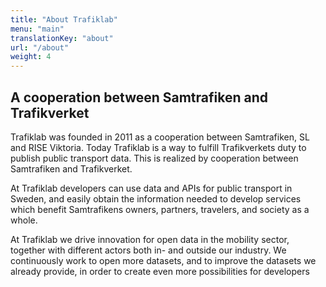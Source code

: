 ```yaml
---
title: "About Trafiklab"
menu: "main"
translationKey: "about"
url: "/about"
weight: 4
---
```

## A cooperation between Samtrafiken and Trafikverket

Trafiklab was founded in 2011 as a cooperation between Samtrafiken, SL and RISE Viktoria. Today Trafiklab is a way to
fulfill Trafikverkets duty to publish public transport data. This is realized by cooperation between Samtrafiken and
Trafikverket.

At Trafiklab developers can use data and APIs for public transport in Sweden, and easily obtain the information needed
to develop services which benefit Samtrafikens owners, partners, travelers, and society as a whole.

At Trafiklab we drive innovation for open data in the mobility sector, together with different actors both in- and
outside our industry. We continuously work to open more datasets, and to improve the datasets we already provide, in
order to create even more possibilities for developers
